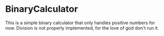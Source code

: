# BinaryCalculator
This is a simple binary calculator that only handles positive numbers for now.
Division is not properly implemented, for the love of god don't run it.
